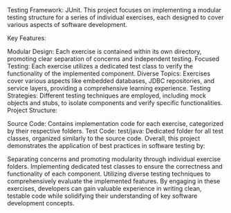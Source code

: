 Testing Framework: JUnit.
This project focuses on implementing a modular testing structure for a series of individual exercises, each designed to cover various aspects of software development.

Key Features:

Modular Design: Each exercise is contained within its own directory, promoting clear separation of concerns and independent testing.
Focused Testing: Each exercise utilizes a dedicated test class to verify the functionality of the implemented component.
Diverse Topics: Exercises cover various aspects like embedded databases, JDBC repositories, and service layers, providing a comprehensive learning experience.
Testing Strategies: Different testing techniques are employed, including mock objects and stubs, to isolate components and verify specific functionalities.
Project Structure:

Source Code:
Contains implementation code for each exercise, categorized by their respective folders.
Test Code:
test/java: Dedicated folder for all test classes, organized similarly to the source code.
Overall, this project demonstrates the application of best practices in software testing by:

Separating concerns and promoting modularity through individual exercise folders.
Implementing dedicated test classes to ensure the correctness and functionality of each component.
Utilizing diverse testing techniques to comprehensively evaluate the implemented features.
By engaging in these exercises, developers can gain valuable experience in writing clean, testable code while solidifying their understanding of key software development concepts.
